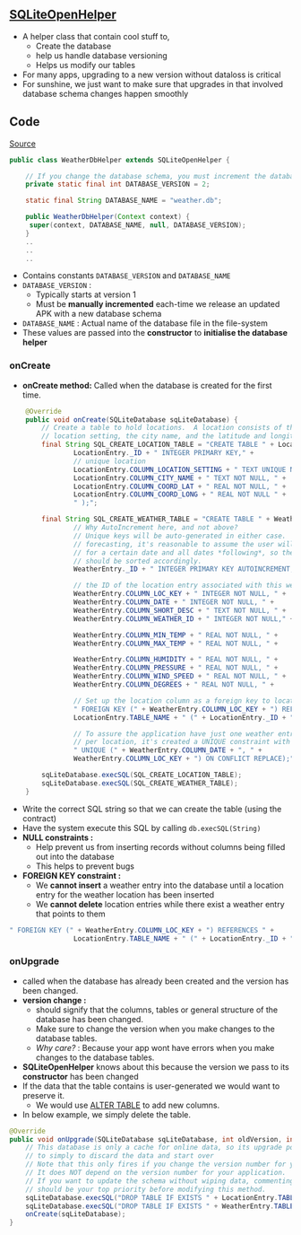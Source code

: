 ## [SQLiteOpenHelper](http://developer.android.com/intl/zh-cn/reference/android/database/sqlite/SQLiteOpenHelper.html)
* A helper class that contain cool stuff to,
  * Create the database
  * help us handle database versioning
  * Helps us modify our tables
* For many apps, upgrading to a new version without dataloss is critical
* For sunshine, we just want to make sure that upgrades in that involved database schema changes happen smoothly

## Code

[Source](https://github.com/udacity/Sunshine-Version-2/blob/sunshine_master/app/src/main/java/com/example/android/sunshine/app/data/WeatherDbHelper.java)

``` java
public class WeatherDbHelper extends SQLiteOpenHelper {

    // If you change the database schema, you must increment the database version.
    private static final int DATABASE_VERSION = 2;

    static final String DATABASE_NAME = "weather.db";

    public WeatherDbHelper(Context context) {
     super(context, DATABASE_NAME, null, DATABASE_VERSION);
    }
    ..
    ..
    ..
```
* Contains constants  `DATABASE_VERSION` and `DATABASE_NAME`
* `DATABASE_VERSION` :
  * Typically starts at version 1
  * Must be **manually incremented** each-time we release an updated APK with a new database schema
* `DATABASE_NAME` : Actual name of the database file in the file-system
*  These values are passed into the **constructor** to **initialise the database helper**

### onCreate

* **onCreate method:** Called when the database is created for the first time.
```java
    @Override
    public void onCreate(SQLiteDatabase sqLiteDatabase) {
        // Create a table to hold locations.  A location consists of the string supplied in the
        // location setting, the city name, and the latitude and longitude
        final String SQL_CREATE_LOCATION_TABLE = "CREATE TABLE " + LocationEntry.TABLE_NAME + " (" +
                LocationEntry._ID + " INTEGER PRIMARY KEY," +
                // unique location
                LocationEntry.COLUMN_LOCATION_SETTING + " TEXT UNIQUE NOT NULL, " +
                LocationEntry.COLUMN_CITY_NAME + " TEXT NOT NULL, " +
                LocationEntry.COLUMN_COORD_LAT + " REAL NOT NULL, " +
                LocationEntry.COLUMN_COORD_LONG + " REAL NOT NULL " +
                " );";

        final String SQL_CREATE_WEATHER_TABLE = "CREATE TABLE " + WeatherEntry.TABLE_NAME + " (" +
                // Why AutoIncrement here, and not above?
                // Unique keys will be auto-generated in either case.  But for weather
                // forecasting, it's reasonable to assume the user will want information
                // for a certain date and all dates *following*, so the forecast data
                // should be sorted accordingly.
                WeatherEntry._ID + " INTEGER PRIMARY KEY AUTOINCREMENT," +

                // the ID of the location entry associated with this weather data
                WeatherEntry.COLUMN_LOC_KEY + " INTEGER NOT NULL, " +
                WeatherEntry.COLUMN_DATE + " INTEGER NOT NULL, " +
                WeatherEntry.COLUMN_SHORT_DESC + " TEXT NOT NULL, " +
                WeatherEntry.COLUMN_WEATHER_ID + " INTEGER NOT NULL," +

                WeatherEntry.COLUMN_MIN_TEMP + " REAL NOT NULL, " +
                WeatherEntry.COLUMN_MAX_TEMP + " REAL NOT NULL, " +

                WeatherEntry.COLUMN_HUMIDITY + " REAL NOT NULL, " +
                WeatherEntry.COLUMN_PRESSURE + " REAL NOT NULL, " +
                WeatherEntry.COLUMN_WIND_SPEED + " REAL NOT NULL, " +
                WeatherEntry.COLUMN_DEGREES + " REAL NOT NULL, " +

                // Set up the location column as a foreign key to location table.
                " FOREIGN KEY (" + WeatherEntry.COLUMN_LOC_KEY + ") REFERENCES " +
                LocationEntry.TABLE_NAME + " (" + LocationEntry._ID + "), " +

                // To assure the application have just one weather entry per day
                // per location, it's created a UNIQUE constraint with REPLACE strategy
                " UNIQUE (" + WeatherEntry.COLUMN_DATE + ", " +
                WeatherEntry.COLUMN_LOC_KEY + ") ON CONFLICT REPLACE);";

        sqLiteDatabase.execSQL(SQL_CREATE_LOCATION_TABLE);
        sqLiteDatabase.execSQL(SQL_CREATE_WEATHER_TABLE);
    }
```
* Write the correct SQL string so that we can create the table (using the contract)
* Have the system execute this SQL by calling `db.execSQL(String)`
* **NULL constraints :**
  * Help prevent us from inserting records without columns being filled out into the database
  * This helps to prevent bugs
* **FOREIGN KEY constraint :**
  * We **cannot insert** a weather entry into the database until a location entry for the weather location has been inserted
  * We **cannot delete** location entries while there exist a weather entry that points to them
``` java
" FOREIGN KEY (" + WeatherEntry.COLUMN_LOC_KEY + ") REFERENCES " +
                LocationEntry.TABLE_NAME + " (" + LocationEntry._ID + "), " +
```

### onUpgrade

* called when the database has already been created and the version has been changed.
* **version change :**
  * should signify that the columns, tables or general structure of the database has been changed.
  * Make sure to change the version when you make changes to the database tables.
  * *Why care?* : Because your app wont have errors when you make changes to the database tables.
* **SQLiteOpenHelper** knows about this because the version we pass to its **constructor** has been changed
* If the data that the table contains is user-generated we would want to preserve it.
  * We would use [ALTER TABLE](https://www.sqlite.org/lang_altertable.html) to add new columns.
* In below example, we simply delete the table.
```java
@Override
public void onUpgrade(SQLiteDatabase sqLiteDatabase, int oldVersion, int newVersion) {
    // This database is only a cache for online data, so its upgrade policy is
    // to simply to discard the data and start over
    // Note that this only fires if you change the version number for your database.
    // It does NOT depend on the version number for your application.
    // If you want to update the schema without wiping data, commenting out the next 2 lines
    // should be your top priority before modifying this method.
    sqLiteDatabase.execSQL("DROP TABLE IF EXISTS " + LocationEntry.TABLE_NAME);
    sqLiteDatabase.execSQL("DROP TABLE IF EXISTS " + WeatherEntry.TABLE_NAME);
    onCreate(sqLiteDatabase);
}
```
